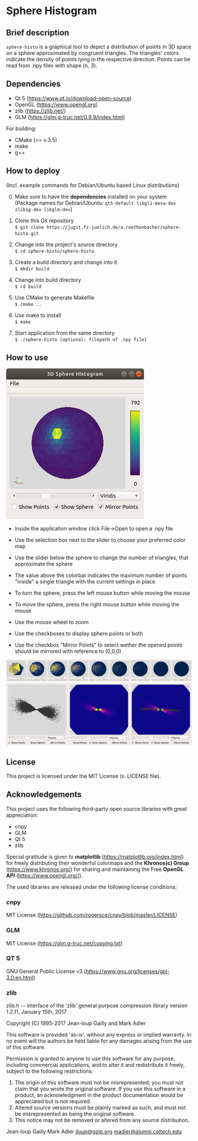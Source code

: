 # Sphere Histogram
## Brief description
`sphere-histo` is a graphical tool to depict a distribution of points in 3D space on a sphere approximated by congruent triangles. The triangles' colors indicate the density of points lying in the respective direction.
Points can be read from .npy files with shape (n, 3).

## Dependencies
- Qt 5 (https://www.qt.io/download-open-source)
- OpenGL (https://www.opengl.org)
- zlib (https://zlib.net/)
- GLM (https://glm.g-truc.net/0.9.9/index.html)

For building:
- CMake (>= v.3.5)
- make
- g++

## How to deploy 
(Incl. example commands for Debian/Ubuntu based Linux distributions)

0. Make sure to have the __dependencies__ installed on your system  
 (Package names for Debian/Ubuntu: `qt5-default libgl1-mesa-dev zlib1g-dev libglm-dev`) 

1. Clone this Git repository  
`$ git clone https://jugit.fz-juelich.de/a.roethenbacher/sphere-histo.git`

2. Change into the project's source directory  
`$ cd sphere-histo/sphere-histo`

3. Create a build directory and change into it  
`$ mkdir build`

4. Change into build directory  
`$ cd build`

5. Use CMake to generate Makefile  
`$ cmake ..`

6. Use make to install  
`$ make`

7. Start application from the same directory  
`$ ./sphere-histo [optional: filepath of .npy file]`

## How to use

![Example overview image](img/overview.png "Example of application window with open point file")

- Inside the application window click File->Open to open a .npy file
- Use the selection box next to the slider to choose your preferred color map
- Use the slider below the sphere to change the number of triangles, that approximate the sphere

- The value above the colorbar indicates the maximum number of points "inside" a single triangle with the current settings in place
- To turn the sphere, press the left mouse button while moving the mouse
- To move the sphere, press the right mouse button while moving the mouse
- Use the mouse wheel to zoom



- Use the checkboxes to display sphere points or both
- Use the checkbox "Mirror Points" to select wether the opened points should be mirrored with reference to (0,0,0)


![Slider example image](img/slider.png "Example of slider usage")
![Options example image](img/options.png "Example of display options")


## License
This project is licensed under the MIT License (s. LICENSE file).

## Acknowledgements

This project uses the following third-party open source libraries with great appreciation:
- cnpy
- GLM
- Qt 5
- zlib

Special gratitude is given to __matplotlib__ (https://matplotlib.org/index.html) for freely distributing their wonderful colormaps and the __Khronos(c) Group__ (https://www.khronos.org/) for sharing and maintaining the Free __OpenGL API__ (https://www.opengl.org//).

The used libraries are released under the following license conditions:

### cnpy
MIT License (https://github.com/rogersce/cnpy/blob/master/LICENSE)

### GLM
MIT License (https://glm.g-truc.net/copying.txt)

### QT 5
GNU General Public License v3 (https://www.gnu.org/licenses/gpl-3.0.en.html)

### zlib
zlib.h -- interface of the 'zlib' general purpose compression library
  version 1.2.11, January 15th, 2017

  Copyright (C) 1995-2017 Jean-loup Gailly and Mark Adler

  This software is provided 'as-is', without any express or implied
  warranty.  In no event will the authors be held liable for any damages
  arising from the use of this software.

  Permission is granted to anyone to use this software for any purpose,
  including commercial applications, and to alter it and redistribute it
  freely, subject to the following restrictions:

  1. The origin of this software must not be misrepresented; you must not
     claim that you wrote the original software. If you use this software
     in a product, an acknowledgment in the product documentation would be
     appreciated but is not required.
  2. Altered source versions must be plainly marked as such, and must not be
     misrepresented as being the original software.
  3. This notice may not be removed or altered from any source distribution.

  Jean-loup Gailly        Mark Adler
  jloup@gzip.org          madler@alumni.caltech.edu

